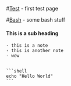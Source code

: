 #[Test](Test.md) - first test page 

#[Bash](Bash.md) - some bash stuff

#### This is a sub heading
    - this is a note
    - this is another note
    - wow
    
    
    ```shell
    echo "Hello World"
    ```
    
